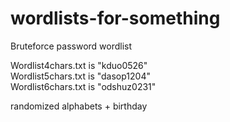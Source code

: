 # wordlists-for-something
Bruteforce password wordlist

Wordlist4chars.txt is "kduo0526"<br>
Wordlist5chars.txt is "dasop1204"<br>
Wordlist6chars.txt is "odshuz0231"

randomized alphabets + birthday

